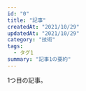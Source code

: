 ```yaml
---
id: "0"
title: "記事"
createdAt: "2021/10/29"
updatedAt: "2021/10/29"
category: "技術"
tags:
  - タグ1
summary: "記事1の要約"
---
```

1つ目の記事。